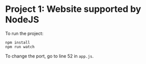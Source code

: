 # Project 1: Website supported by NodeJS

To run the project:

```
npm install
npm run watch
```

To change the port, go to line 52 in `app.js`.
